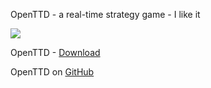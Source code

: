 OpenTTD - a real-time strategy game - I like it

<img src="https://skandyn-sh.github.io/img/openttd.png"/>

OpenTTD - <a href="https://www.openttd.org/en/download-stable" target="_blank">Download</a>

OpenTTD on <a href="https://github.com/OpenTTD/OpenTTD" target="_blank">GitHub</a>
 
